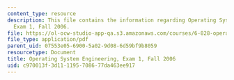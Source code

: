 ```yaml
---
content_type: resource
description: This file contains the information regarding Operating System Engineering,
  Exam 1, Fall 2006.
file: https://ol-ocw-studio-app-qa.s3.amazonaws.com/courses/6-828-operating-system-engineering-fall-2012/c970013f3d111195708677da463ee917_MIT6_828F12_q06_1_sol.pdf
file_type: application/pdf
parent_uid: 07553e05-6900-5a02-9d08-6d59bf9b8059
resourcetype: Document
title: Operating System Engineering, Exam 1, Fall 2006
uid: c970013f-3d11-1195-7086-77da463ee917
---
```

